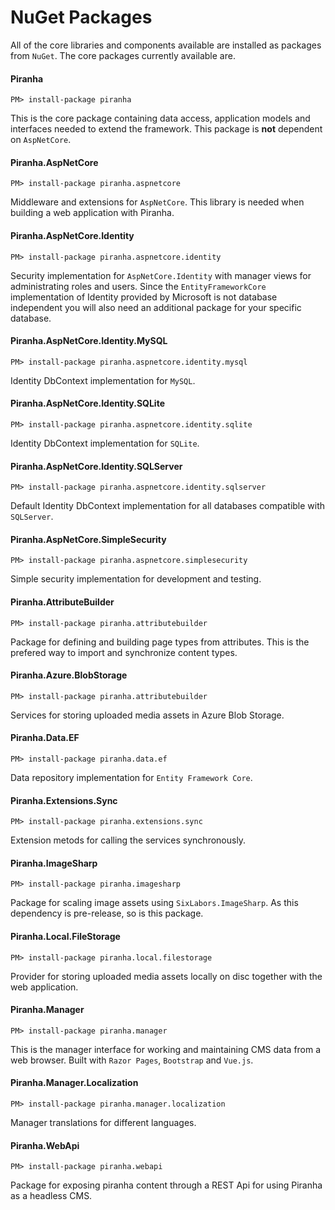# NuGet Packages

All of the core libraries and components available are installed as packages from `NuGet`. The core packages currently available are.

#### Piranha

    PM> install-package piranha

This is the core package containing data access, application models and interfaces needed to extend the framework. This package is **not** dependent on `AspNetCore`.

#### Piranha.AspNetCore

    PM> install-package piranha.aspnetcore

Middleware and extensions for `AspNetCore`. This library is needed when building a web application with Piranha.

#### Piranha.AspNetCore.Identity

    PM> install-package piranha.aspnetcore.identity

Security implementation for `AspNetCore.Identity` with manager views for administrating roles and users. Since the `EntityFrameworkCore` implementation of Identity provided by Microsoft is not database independent you will also need an additional package for your specific database.

#### Piranha.AspNetCore.Identity.MySQL

    PM> install-package piranha.aspnetcore.identity.mysql

Identity DbContext implementation for `MySQL`.

#### Piranha.AspNetCore.Identity.SQLite

    PM> install-package piranha.aspnetcore.identity.sqlite

Identity DbContext implementation for `SQLite`.

#### Piranha.AspNetCore.Identity.SQLServer

    PM> install-package piranha.aspnetcore.identity.sqlserver

Default Identity DbContext implementation for all databases compatible with `SQLServer`.

#### Piranha.AspNetCore.SimpleSecurity

    PM> install-package piranha.aspnetcore.simplesecurity

Simple security implementation for development and testing.

#### Piranha.AttributeBuilder

    PM> install-package piranha.attributebuilder

Package for defining and building page types from attributes. This is the prefered way to import and synchronize content types.

#### Piranha.Azure.BlobStorage

    PM> install-package piranha.attributebuilder

Services for storing uploaded media assets in Azure Blob Storage.

#### Piranha.Data.EF

    PM> install-package piranha.data.ef

Data repository implementation for `Entity Framework Core`.

#### Piranha.Extensions.Sync

    PM> install-package piranha.extensions.sync

Extension metods for calling the services synchronously.

#### Piranha.ImageSharp

    PM> install-package piranha.imagesharp

Package for scaling image assets using `SixLabors.ImageSharp`. As this dependency is pre-release, so is this package.

#### Piranha.Local.FileStorage

    PM> install-package piranha.local.filestorage

Provider for storing uploaded media assets locally on disc together with the web application.

#### Piranha.Manager

    PM> install-package piranha.manager

This is the manager interface for working and maintaining CMS data from a web browser. Built with `Razor Pages`, `Bootstrap` and `Vue.js`.

#### Piranha.Manager.Localization

    PM> install-package piranha.manager.localization

Manager translations for different languages.

#### Piranha.WebApi

    PM> install-package piranha.webapi

Package for exposing piranha content through a REST Api for using Piranha as a headless CMS.